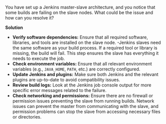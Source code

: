 You have set up a Jenkins master-slave architecture, and you notice that some builds are failing on the slave nodes. What could be the issue and how can you resolve it?

**Solution**
- **Verify software dependencies:** Ensure that all required software, libraries, and tools are installed on the slave node.
  -Jenkins slaves need the same software as your build process. If a required tool or library is missing, the build will fail. This step ensures the slave has everything it needs to execute the job.
- **Check environment variables:** Ensure that all relevant environment variables (e.g., `JAVA_HOME`, `PATH`, etc.) are correctly configured.
- **Update Jenkins and plugins:** Make sure both Jenkins and the relevant plugins are up-to-date to avoid compatibility issues.
- **Review build logs:** Look at the Jenkins job console output for more specific error messages related to the failure.
- **Check networking and permissions:** Ensure there are no firewall or permission issues preventing the slave from running builds. Network issues can prevent the master from communicating with the slave, and permission problems can stop the slave from accessing necessary files or directories.
